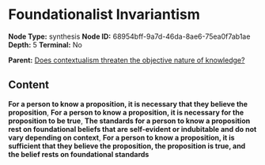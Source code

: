 # Foundationalist Invariantism

**Node Type:** synthesis
**Node ID:** 68954bff-9a7d-46da-8ae6-75ea0f7ab1ae
**Depth:** 5
**Terminal:** No

**Parent:** [Does contextualism threaten the objective nature of knowledge?](does-contextualism-threaten-the-objective-nature-of-knowledge-antithesis-e63ae481-8d32-4736-8055-b57a878300d1.md)

## Content

**For a person to know a proposition, it is necessary that they believe the proposition**, **For a person to know a proposition, it is necessary for the proposition to be true**, **The standards for a person to know a proposition rest on foundational beliefs that are self-evident or indubitable and do not vary depending on context**, **For a person to know a proposition, it is sufficient that they believe the proposition, the proposition is true, and the belief rests on foundational standards**
